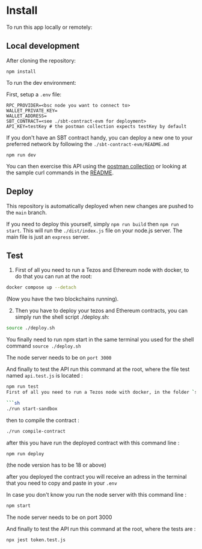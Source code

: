 # Install

To run this app locally or remotely:

## Local development

After cloning the repository:

```
npm install
```

To run the dev environment:

First, setup a `.env` file:

```
RPC_PROVIDER=<bsc node you want to connect to>
WALLET_PRIVATE_KEY=
WALLET_ADDRESS=
SBT_CONTRACT=<see ./sbt-contract-evm for deployment>
API_KEY=testKey # the postman collection expects testKey by default
```

If you don't have an SBT contract handy, you can deploy a new one to your preferred network by following the `./sbt-contract-evm/README.md`

```
npm run dev
```

You can then exercise this API using the [postman collection](./postman/test-collection.json) or looking at the sample curl commands in the [README](./README.md).

## Deploy

This repository is automatically deployed when new changes are pushed to the `main` branch.

If you need to deploy this yourself, simply `npm run build` then `npm run start`. This will run the `./dist/index.js` file on your node.js server. The main file is just an `express` server.

## Test

1. First of all you need to run a Tezos and Ethereum node with docker, to do that you can run at the root:

```sh
docker compose up --detach
```
(Now you have the two blockchains running).

2. Then you have to deploy your tezos and Ethereum contracts, you can simply run the shell script ./deploy.sh:

```sh
source ./deploy.sh
```

You finally need to run npm start in the same terminal you used for the shell command `source ./deploy.sh`


The node server needs to be on `port 3000`

And finally to test the API run this command at the root, where the file test named `api.test.js` is located :

```sh
npm run test
First of all you need to run a Tezos node with docker, in the folder `sbt-contract-tz` there is an executable called `run` to run the container you have to run this cmd line :

```sh
./run start-sandbox
```

then to compile the contract :

```sh
./run compile-contract
```

after this you have run the deployed contract with this command line :

```sh
npm run deploy
```
(the node version has to be 18 or above)

after you deployed the contract you will receive an adress in the terminal that you need to copy and paste in your `.env`

In case you don't know you run the node server with this command line :

```sh
npm start
```

The node server needs to be on port 3000

And finally to test the API run this command at the root, where the tests are :

```sh
npx jest token.test.js
```